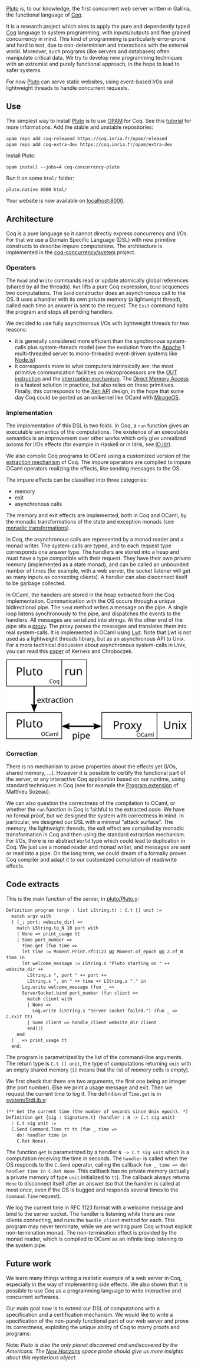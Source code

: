 [Pluto](https://github.com/coq-concurrency/pluto) is, to our knowledge, the first concurrent web server written in Gallina, the functional language of [Coq](https://coq.inria.fr/).

It is a research project which aims to apply the pure and dependently typed [Coq](https://coq.inria.fr/) language to system programming, with inputs/outputs and fine grained concurrency in mind. This kind of programming is particularly error-prone and hard to test, due to non-determinism and interactions with the external world. Moreover, such programs (like servers and databases) often manipulate critical data. We try to develop new programming techniques with an extremist and purely functional approach, in the hope to lead to safer systems.

For now [Pluto](https://github.com/coq-concurrency/pluto) can serve static websites, using event-based I/Os and lightweight threads to handle concurrent requests.

## Use
The simplest way to install [Pluto](https://github.com/coq-concurrency/pluto) is to use [OPAM](http://opam.ocamlpro.com/) for Coq. See this [tutorial](http://coq-blog.clarus.me/use-opam-for-coq.html) for more informations. Add the stable and unstable repositories:

    opam repo add coq-released https://coq.inria.fr/opam/released
    opam repo add coq-extra-dev https://coq.inria.fr/opam/extra-dev

Install Pluto:

    opam install --jobs=4 coq-concurrency-pluto

Run it on some `html/` folder:

    pluto.native 8000 html/

Your website is now available on [localhost:8000](http://localhost:8000/).

## Architecture
Coq is a pure language so it cannot directly express concurrency and I/Os. For that we use a Domain Specific Language (DSL) with new primitive constructs to describe impure computations. The architecture is implemented in the [coq-concurrency/system](https://github.com/coq-concurrency/system) project.

### Operators
The `Read` and `Write` commands read or update atomically global references (shared by all the threads). `Ret` lifts a pure Coq expression, `Bind` sequences two computations. The `Send` constructor does an asynchronous call to the OS. It uses a handler with its own private memory (a lightweight thread), called each time an answer is sent to the request. The `Exit` command halts the program and stops all pending handlers.

We decided to use fully asynchronous I/Os with lightweight threads for two reasons:

* it is generally considered more efficient than the synchronous system-calls plus system-threads model (see the evolution from the [Apache](http://www.apache.org/) 1 multi-threaded server to mono-threaded event-driven systems like [Node.js](http://nodejs.org/))
* it corresponds more to what computers intrinsically are: the most primitive communication facilities on microprocessors are the [OUT instruction](http://x86.renejeschke.de/html/file_module_x86_id_222.html) and the [interruption mechanism](http://en.wikipedia.org/wiki/Interrupt). The [Direct Memory Access](http://en.wikipedia.org/wiki/Direct_memory_access) is a fastest solution in practice, but also relies on these primitives. Finally, this corresponds to the [Xen API](http://openmirage.org/wiki/xen-events) design, in the hope that some day Coq could be ported as an unikernel like OCaml with [MirageOS](http://www.openmirage.org/).

### Implementation
The implementation of this DSL is two folds. In Coq, a `run` function gives an executable semantics of the computations. The existence of an executable semantics is an improvement over other works which only give unrealized axioms for I/Os effects (for example in Haskell or in Idris, see [IO.idr](https://github.com/idris-lang/Idris-dev/blob/master/libs/prelude/IO.idr)).

We also compile Coq programs to OCaml using a customized version of the [extraction mechanism](http://www.pps.univ-paris-diderot.fr/~letouzey/download/letouzey_extr_cie08.pdf) of Coq. The impure operators are compiled to impure OCaml operators realizing the effects, like sending messages to the OS.

The impure effects can be classified into three categories:

* memory
* exit
* asynchronous calls

The memory and exit effects are implemented, both in Coq and OCaml, by the monadic transformations of the state and exception monads (see [monadic transformations](http://gallium.inria.fr/~xleroy/mpri/progfunc/monads.2up.pdf)).

In Coq, the asynchronous calls are represented by a monad reader and a monad writer. The system-calls are typed, and to each request type corresponds one answer type. The handlers are stored into a heap and must have a type compatible with their request. They have their own private memory (implemented as a state monad), and can be called an unbounded number of times (for example, with a web server, the socket listener will get as many inputs as connecting clients). A handler can also disconnect itself to be garbage collected.

In OCaml, the handlers are stored in the heap extracted from the Coq implementation. Communication with the OS occurs through a unique bidirectional pipe. The `Send` method writes a message on the pipe. A single loop listens synchronously to the pipe, and dispatches the events to the handlers. All messages are serialized into strings. At the other end of the pipe sits a [proxy](https://github.com/coq-concurrency/proxy). The proxy parses the messages and translates them into real system-calls. It is implemented in OCaml using [Lwt](http://ocsigen.org/lwt/). Note that Lwt is not used as a lightweight threads library, but as an asynchronous API to Unix. For a more technical discussion about asynchronous system-calls in Unix, you can read this [paper](http://www.pps.univ-paris-diderot.fr/~jch/research/cpc-2012.pdf) of Kerneis and Chroboczek.

![Schema](static/images/pluto_runtime.svg "Implementation architecture")

### Correction
There is no mechanism to prove properties about the effects yet (I/Os, shared memory, ...). However it is possible to certify the functional part of the server, or any interactive Coq application based on our runtime, using standard techniques in Coq (see for example the [Program extension](http://www.pps.univ-paris-diderot.fr/~sozeau/research/publications/Program-ing_Finger_Trees_in_Coq.pdf) of Matthieu Sozeau).

We can also question the correctness of the compilation to OCaml, or whether the `run` function in Coq is faithful to the extracted code. We have no formal proof, but we designed the system with correctness in mind. In particular, we designed our DSL with a minimal "attack surface". The memory, the lightweight threads, the exit effect are compiled by monadic transformation in Coq and then using the standard extraction mechanism. For I/Os, there is no abstract `World` type which could lead to duplication in Coq. We just use a monad reader and monad writer, and messages are sent or read into a pipe. On the long term, we could dream of a formally proven Coq compiler and adapt it to our customized compilation of read/write effects.

## Code extracts
This is the main function of the server, in [pluto/Pluto.v](https://github.com/coq-concurrency/pluto/blob/master/Pluto.v):

    Definition program (argv : list LString.t) : C.t [] unit :=
      match argv with
      | [_; port; website_dir] =>
        match LString.to_N 10 port with
        | None => print_usage tt
        | Some port_number =>
          Time.get (fun time =>
          let time := Moment.Print.rfc1123 @@ Moment.of_epoch @@ Z.of_N time in
          let welcome_message := LString.s "Pluto starting on " ++ website_dir ++
            LString.s ", port " ++ port ++
            LString.s ", on " ++ time ++ LString.s "." in
          Log.write welcome_message (fun _ =>
          ServerSocket.bind port_number (fun client =>
            match client with
            | None =>
              Log.write (LString.s "Server socket failed.") (fun _ => C.Exit tt)
            | Some client => handle_client website_dir client
            end)))
        end
      | _ => print_usage tt
      end.

The program is parametrized by the list of the command-line arguments. The return type is `C.t [] unit`, the type of computations returning `unit` with an empty shared memory (`[]` means that the list of memory cells is empty).

We first check that there are two arguments, the first one being an integer (the port number). Else we print a usage message and exit. Then we request the current time to log it. The definition of `Time.get` is in [system/StdLib.v](https://github.com/coq-concurrency/system/blob/master/StdLib.v):

    (** Get the current time (the number of seconds since Unix epoch). *)
    Definition get {sig : Signature.t} (handler : N -> C.t sig unit)
      : C.t sig unit :=
      C.Send Command.Time tt tt (fun _ time =>
        do! handler time in
        C.Ret None).

The function `get` is parametrized by a handler `N -> C.t sig unit` which is a computation receiving the time in seconds. The `handler` is called when the OS responds to the `C.Send` operator, calling the callback `fun _ time => do! handler time in C.Ret None`. This callback has no private memory (actually a private memory of type `unit` initialized to `tt`). The callback always returns `None` to disconnect itself after an answer (so that the handler is called at most once, even if the OS is bugged and responds several times to the `Command.Time` request).

We log the current time in RFC 1123 format with a welcome message and bind to the server socket. The handler is listening while there are new clients connecting, and runs the `handle_client` method for each. This program may never terminate, while we are writing pure Coq without explicit non-termination monad. The non-termination effect is provided by the monad reader, which is compiled to OCaml as an infinite loop listening to the system pipe.

## Future work
We learn many things writing a realistic example of a web server in Coq, especially in the way of implementing side effects. We also shown that it is possible to use Coq as a programming language to write interactive and concurrent softwares.

Our main goal now is to extend our DSL of computations with a specification and a certification mechanism. We would like to write a specification of the non-purely functional part of our web server and prove its correctness, exploiting the unique ability of Coq to marry proofs and programs.

Note: *Pluto is also the only planet discovered and undiscovered by the Americans. The [New Horizons](http://en.wikipedia.org/wiki/New_Horizons) space probe should give us more insights about this mysterious object.*
